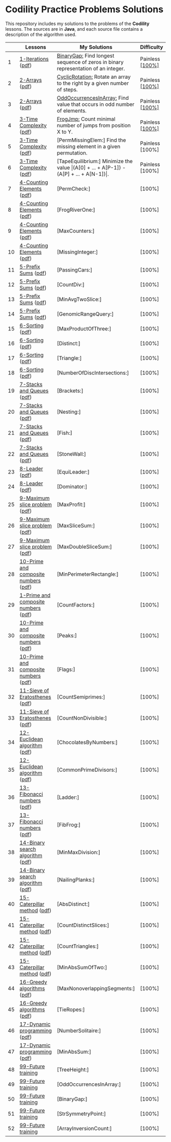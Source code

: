 # Codility Practice Problems Solutions

This repository includes my solutions to the problems of the **Codility** lessons. The sources are in **Java**, and each source file contains a description of the algorithm used.

| |Lessons|My Solutions |Difficulty|
|---|---|---|---|
|1|[1-Iterations](https://app.codility.com/programmers/lessons/1-iterations/) ([pdf](https://codility.com/media/train/Iterations.pdf))|[BinaryGap:](https://github.com/satiye/codility/blob/master/src/main/lesson01/BinaryGap.java) Find longest sequence of zeros in binary representation of an integer.             |Painless [[100%]](https://app.codility.com/demo/results/trainingX6BGA8-BAV/)|
|2|[2-Arrays](https://app.codility.com/programmers/lessons/2-arrays/) ([pdf](https://codility.com/media/train/0-Arrays.pdf))|[CyclicRotation:](https://github.com/satiye/codility/blob/master/src/main/lesson02/CyclicRotation.java) Rotate an array to the right by a given number of steps.             |Painless [[100%]](https://app.codility.com/demo/results/trainingVUM4AF-B29/)|
|3|[2-Arrays](https://app.codility.com/programmers/lessons/2-arrays/) ([pdf](https://codility.com/media/train/0-Arrays.pdf))|[OddOccurrencesInArray:](https://github.com/satiye/codility/blob/master/src/main/lesson02/OddOccurrencesInArray.java) Find value that occurs in odd number of elements.             |Painless [[100%]](https://app.codility.com/demo/results/training3883KZ-HE4/)|
|4|[3-Time Complexity](https://app.codility.com/programmers/lessons/3-time_complexity/) ([pdf](https://codility.com/media/train/1-TimeComplexity.pdf))|[FrogJmp:](https://github.com/satiye/codility/blob/master/src/main/lesson03/FrogJmp.java) Count minimal number of jumps from position X to Y.|Painless [[100%]](https://app.codility.com/demo/results/trainingBKW6TM-M7R/)|
|5|[3-Time Complexity](https://app.codility.com/programmers/lessons/3-time_complexity/) ([pdf](https://codility.com/media/train/1-TimeComplexity.pdf))|[PermMissingElem:] Find the missing element in a given permutation.            |Painless [100%]|
|6|[3-Time Complexity](https://app.codility.com/programmers/lessons/3-time_complexity/) ([pdf](https://codility.com/media/train/1-TimeComplexity.pdf))|[TapeEquilibrium:] Minimize the value &#124;(A[0] + ... + A[P-1]) - (A[P] + ... + A[N-1])&#124;.|Painless [100%]|
|7|[4-Counting Elements](https://app.codility.com/programmers/lessons/4-counting_elements/) ([pdf](https://codility.com/media/train/2-CountingElements.pdf))|[PermCheck:]              | [100%]|
|8|[4-Counting Elements](https://app.codility.com/programmers/lessons/4-counting_elements/) ([pdf](https://codility.com/media/train/2-CountingElements.pdf))|[FrogRiverOne:]              | [100%]|
|9|[4-Counting Elements](https://app.codility.com/programmers/lessons/4-counting_elements/) ([pdf](https://codility.com/media/train/2-CountingElements.pdf))|[MaxCounters:]              | [100%]|
|10|[4-Counting Elements](https://app.codility.com/programmers/lessons/4-counting_elements/) ([pdf](https://codility.com/media/train/2-CountingElements.pdf))|[MissingInteger:]              | [100%]|
|11|[5-Prefix Sums](https://app.codility.com/programmers/lessons/5-prefix_sums/) ([pdf](https://codility.com/media/train/3-PrefixSums.pdf))|[PassingCars:]              | [100%]|
|12|[5-Prefix Sums](https://app.codility.com/programmers/lessons/5-prefix_sums/) ([pdf](https://codility.com/media/train/3-PrefixSums.pdf))|[CountDiv:]              | [100%]|
|13|[5-Prefix Sums](https://app.codility.com/programmers/lessons/5-prefix_sums/) ([pdf](https://codility.com/media/train/3-PrefixSums.pdf))|[MinAvgTwoSlice:]              | [100%]|
|14|[5-Prefix Sums](https://app.codility.com/programmers/lessons/5-prefix_sums/) ([pdf](https://codility.com/media/train/3-PrefixSums.pdf))|[GenomicRangeQuery:]              | [100%]|
|15|[6-Sorting](https://app.codility.com/programmers/lessons/6-sorting/) ([pdf](https://codility.com/media/train/4-Sorting.pdf))|[MaxProductOfThree:]              | [100%]|
|16|[6-Sorting](https://app.codility.com/programmers/lessons/6-sorting/) ([pdf](https://codility.com/media/train/4-Sorting.pdf))|[Distinct:]              | [100%]|
|17|[6-Sorting](https://app.codility.com/programmers/lessons/6-sorting/) ([pdf](https://codility.com/media/train/4-Sorting.pdf))|[Triangle:]              | [100%]|
|18|[6-Sorting](https://app.codility.com/programmers/lessons/6-sorting/) ([pdf](https://codility.com/media/train/4-Sorting.pdf))|[NumberOfDiscIntersections:]              | [100%]|
|19|[7-Stacks and Queues](https://app.codility.com/programmers/lessons/7-stacks_and_queues/) ([pdf](https://codility.com/media/train/5-Stacks.pdf))|[Brackets:]              | [100%]|
|20|[7-Stacks and Queues](https://app.codility.com/programmers/lessons/7-stacks_and_queues/) ([pdf](https://codility.com/media/train/5-Stacks.pdf))|[Nesting:]              | [100%]|
|21|[7-Stacks and Queues](https://app.codility.com/programmers/lessons/7-stacks_and_queues/) ([pdf](https://codility.com/media/train/5-Stacks.pdf))|[Fish:]              | [100%]|
|22|[7-Stacks and Queues](https://app.codility.com/programmers/lessons/7-stacks_and_queues/) ([pdf](https://codility.com/media/train/5-Stacks.pdf))|[StoneWall:]              | [100%]|
|23|[8-Leader](https://app.codility.com/programmers/lessons/8-leader/) ([pdf](https://codility.com/media/train/6-Leader.pdf))|[EquiLeader:]              | [100%]|
|24|[8-Leader](https://app.codility.com/programmers/lessons/8-leader/) ([pdf](https://codility.com/media/train/6-Leader.pdf))|[Dominator:]              | [100%]|
|25|[9-Maximum slice problem](https://app.codility.com/programmers/lessons/9-maximum_slice_problem/) ([pdf](https://codility.com/media/train/7-MaxSlice.pdf))|[MaxProfit:]              | [100%]|
|26|[9-Maximum slice problem](https://app.codility.com/programmers/lessons/9-maximum_slice_problem/) ([pdf](https://codility.com/media/train/7-MaxSlice.pdf))|[MaxSliceSum:]              | [100%]|
|27|[9-Maximum slice problem](https://app.codility.com/programmers/lessons/9-maximum_slice_problem/) ([pdf](https://codility.com/media/train/7-MaxSlice.pdf))|[MaxDoubleSliceSum:]              | [100%]|
|28|[10-Prime and composite numbers](https://app.codility.com/programmers/lessons/10-prime_and_composite_numbers/) ([pdf](https://codility.com/media/train/8-PrimeNumbers.pdf))|[MinPerimeterRectangle:]              | [100%]|
|29|[1-Prime and composite numbers](https://app.codility.com/programmers/lessons/10-prime_and_composite_numbers/) ([pdf](https://codility.com/media/train/8-PrimeNumbers.pdf))|[CountFactors:]              | [100%]|
|30|[10-Prime and composite numbers](https://app.codility.com/programmers/lessons/10-prime_and_composite_numbers/) ([pdf](https://codility.com/media/train/8-PrimeNumbers.pdf))|[Peaks:]              | [100%]|
|31|[10-Prime and composite numbers](https://app.codility.com/programmers/lessons/10-prime_and_composite_numbers/) ([pdf](https://codility.com/media/train/8-PrimeNumbers.pdf))|[Flags:]              | [100%]|
|32|[11-Sieve of Eratosthenes](https://app.codility.com/programmers/lessons/11-sieve_of_eratosthenes/) ([pdf](https://codility.com/media/train/9-Sieve.pdf))|[CountSemiprimes:]              | [100%]|
|33|[11-Sieve of Eratosthenes](https://app.codility.com/programmers/lessons/11-sieve_of_eratosthenes/) ([pdf](https://codility.com/media/train/9-Sieve.pdf))|[CountNonDivisible:]              | [100%]|
|34|[12-Euclidean algorithm](https://app.codility.com/programmers/lessons/12-euclidean_algorithm/) ([pdf](https://codility.com/media/train/10-Gcd.pdf))|[ChocolatesByNumbers:]              | [100%]|
|35|[12-Euclidean algorithm](https://app.codility.com/programmers/lessons/12-euclidean_algorithm/) ([pdf](https://codility.com/media/train/10-Gcd.pdf))|[CommonPrimeDivisors:]              | [100%]|
|36|[13-Fibonacci numbers](https://app.codility.com/programmers/lessons/13-fibonacci_numbers/) ([pdf](https://codility.com/media/train/11-Fibonacci.pdf))|[Ladder:]              | [100%]|
|37|[13-Fibonacci numbers](https://app.codility.com/programmers/lessons/13-fibonacci_numbers/) ([pdf](https://codility.com/media/train/11-Fibonacci.pdf))|[FibFrog:]              | [100%]|
|38|[14-Binary search algorithm](https://app.codility.com/programmers/lessons/14-binary_search_algorithm/) ([pdf](https://codility.com/media/train/12-BinarySearch.pdf))|[MinMaxDivision:]              | [100%]|
|39|[14-Binary search algorithm](https://app.codility.com/programmers/lessons/14-binary_search_algorithm/) ([pdf](https://codility.com/media/train/12-BinarySearch.pdf))|[NailingPlanks:]              | [100%]|
|40|[15-Caterpillar method](https://app.codility.com/programmers/lessons/15-caterpillar_method/) ([pdf](https://codility.com/media/train/13-CaterpillarMethod.pdf))|[AbsDistinct:]              | [100%]|
|41|[15-Caterpillar method](https://app.codility.com/programmers/lessons/15-caterpillar_method/) ([pdf](https://codility.com/media/train/13-CaterpillarMethod.pdf))|[CountDistinctSlices:]              | [100%]|
|42|[15-Caterpillar method](https://app.codility.com/programmers/lessons/15-caterpillar_method/) ([pdf](https://codility.com/media/train/13-CaterpillarMethod.pdf))|[CountTriangles:]              | [100%]|
|43|[15-Caterpillar method](https://app.codility.com/programmers/lessons/15-caterpillar_method/) ([pdf](https://codility.com/media/train/13-CaterpillarMethod.pdf))|[MinAbsSumOfTwo:]              | [100%]|
|44|[16-Greedy algorithms](https://app.codility.com/programmers/lessons/16-greedy_algorithms/) ([pdf](https://codility.com/media/train/14-GreedyAlgorithms.pdf))|[MaxNonoverlappingSegments:]              | [100%]|
|45|[16-Greedy algorithms](https://app.codility.com/programmers/lessons/16-greedy_algorithms/) ([pdf](https://codility.com/media/train/14-GreedyAlgorithms.pdf))|[TieRopes:]              | [100%]|
|46|[17-Dynamic programming](https://app.codility.com/programmers/lessons/17-dynamic_programming/) ([pdf](https://codility.com/media/train/15-DynamicProgramming.pdf))|[NumberSolitaire:]              | [100%]|
|47|[17-Dynamic programming](https://app.codility.com/programmers/lessons/17-dynamic_programming/) ([pdf](https://codility.com/media/train/15-DynamicProgramming.pdf))|[MinAbsSum:]              | [100%]|
|48|[99-Future training](https://app.codility.com/programmers/lessons/99-future_training/) |[TreeHeight:]              | [100%]|
|49|[99-Future training](https://app.codility.com/programmers/lessons/99-future_training/) |[OddOccurrencesInArray:]              | [100%]|
|50|[99-Future training](https://app.codility.com/programmers/lessons/99-future_training/) |[BinaryGap:]              | [100%]|
|51|[99-Future training](https://app.codility.com/programmers/lessons/99-future_training/) |[StrSymmetryPoint:]              | [100%]|
|52|[99-Future training](https://app.codility.com/programmers/lessons/99-future_training/) |[ArrayInversionCount:]              | [100%]|
